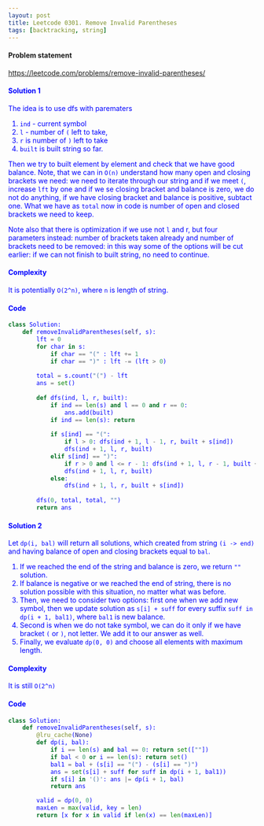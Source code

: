 ```yaml
---
layout: post
title: Leetcode 0301. Remove Invalid Parentheses
tags: [backtracking, string]
---
```


#### Problem statement

<a href="https://leetcode.com/problems/remove-invalid-parentheses/"> <font color = blue>https://leetcode.com/problems/remove-invalid-parentheses/

#### Solution 1
The idea is to use dfs with parematers 
1. `ind` - current symbol
2. `l` - number of `(` left to take,
3. `r` is number of `)` left to take
4. `built` is built string so far.

Then we try to built element by element and check that we have good balance. Note, that we can in `O(n)` understand how many open and closing brackets we need: we need to iterate through our string and if we meet `(`, increase `lft` by one and if we se closing bracket and balance is zero, we do not do anything, if we have closing bracket and balance is positive, subtact one. What we have as `total` now in code is number of open and closed brackets we need to keep.

Note also that there is optimization if we use not `l` and r, but four parameters instead: number of brackets taken already and number of brackets need to be removed: in this way some of the options will be cut earlier: if we can not finish to built string, no need to continue.

#### Complexity
It is potentially `O(2^n)`, where `n` is length of string.

#### Code
```python
class Solution:
    def removeInvalidParentheses(self, s):
        lft = 0
        for char in s:
            if char == "(" : lft += 1
            if char == ")" : lft -= (lft > 0)
                
        total = s.count("(") - lft
        ans = set()
        
        def dfs(ind, l, r, built):
            if ind == len(s) and l == 0 and r == 0:
                ans.add(built)
            if ind == len(s): return
            
            if s[ind] == "(":
                if l > 0: dfs(ind + 1, l - 1, r, built + s[ind])
                dfs(ind + 1, l, r, built)
            elif s[ind] == ")":
                if r > 0 and l <= r - 1: dfs(ind + 1, l, r - 1, built + s[ind])
                dfs(ind + 1, l, r, built)
            else:
                dfs(ind + 1, l, r, built + s[ind])
                
        dfs(0, total, total, "")
        return ans
```

#### Solution 2
Let `dp(i, bal)` will return all solutions, which created from string `(i -> end)` and having balance of open and closing brackets equal to `bal`. 

1. If we reached the end of the string and balance is zero, we return `""` solution.
2. If balance is negative or we reached the end of string, there is no solution possible with this situation, no matter what was before.
3. Then, we need to consider two options: first one when we add new symbol, then we update solution as `s[i] + suff` for every suffix `suff in dp(i + 1, bal1)`, where `bal1` is new balance.
4. Second is when we do not take symbol, we can do it only if we have bracket `(` or `)`, not letter. We add it to our answer as well.
5. Finally, we evaluate `dp(0, 0)` and choose all elements with maximum length.

#### Complexity
It is still `O(2^n)`

#### Code
```python
class Solution:
    def removeInvalidParentheses(self, s):
        @lru_cache(None)
        def dp(i, bal): 
            if i == len(s) and bal == 0: return set([""])
            if bal < 0 or i == len(s): return set()
            bal1 = bal + (s[i] == "(") - (s[i] == ")")
            ans = set(s[i] + suff for suff in dp(i + 1, bal1))
            if s[i] in '()': ans |= dp(i + 1, bal)
            return ans

        valid = dp(0, 0)
        maxLen = max(valid, key = len)
        return [x for x in valid if len(x) == len(maxLen)]
```
